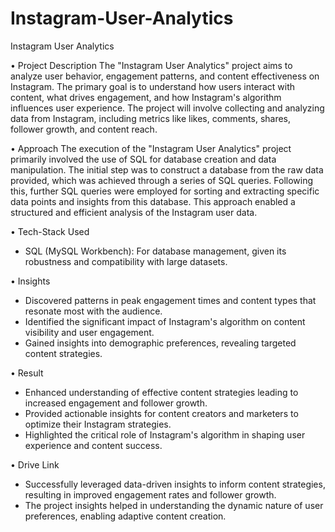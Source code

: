 # Instagram-User-Analytics
Instagram User Analytics

•	Project Description
The "Instagram User Analytics" project aims to analyze user behavior, engagement patterns, and content effectiveness on Instagram. The primary goal is to understand how users interact with content, what drives engagement, and how Instagram's algorithm influences user experience. The project will involve collecting and analyzing data from Instagram, including metrics like likes, comments, shares, follower growth, and content reach.

•	Approach
The execution of the "Instagram User Analytics" project primarily involved the use of SQL for database creation and data manipulation. The initial step was to construct a database from the raw data provided, which was achieved through a series of SQL queries. Following this, further SQL queries were employed for sorting and extracting specific data points and insights from this database. This approach enabled a structured and efficient analysis of the Instagram user data.

•	Tech-Stack Used
- SQL (MySQL Workbench): For database management, given its robustness and compatibility with large datasets.

•	Insights
- Discovered patterns in peak engagement times and content types that resonate most with the audience.
- Identified the significant impact of Instagram's algorithm on content visibility and user engagement.
- Gained insights into demographic preferences, revealing targeted content strategies.

•	Result
- Enhanced understanding of effective content strategies leading to increased engagement and follower growth.
- Provided actionable insights for content creators and marketers to optimize their Instagram strategies.
- Highlighted the critical role of Instagram's algorithm in shaping user experience and content success.


•	Drive Link
- Successfully leveraged data-driven insights to inform content strategies, resulting in improved engagement rates and follower growth.
- The project insights helped in understanding the dynamic nature of user preferences, enabling adaptive content creation.
